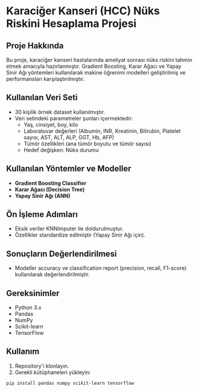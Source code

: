# Karaciğer Kanseri (HCC) Nüks Riskini Hesaplama Projesi

## Proje Hakkında
Bu proje, karaciğer kanseri hastalarında ameliyat sonrası nüks riskini tahmin etmek amacıyla hazırlanmıştır. Gradient Boosting, Karar Ağacı ve Yapay Sinir Ağı yöntemleri kullanılarak makine öğrenimi modelleri geliştirilmiş ve performansları karşılaştırılmıştır.

## Kullanılan Veri Seti
- 30 kişilik örnek dataset kullanılmıştır.
- Veri setindeki parametreler şunları içermektedir:
  - Yaş, cinsiyet, boy, kilo
  - Laboratuvar değerleri (Albumin, INR, Kreatinin, Bilirubin, Platelet sayısı, AST, ALT, ALP, GGT, Hb, AFP)
  - Tümör özellikleri (ana tümör boyutu ve tümör sayısı)
  - Hedef değişken: Nüks durumu

## Kullanılan Yöntemler ve Modeller
- **Gradient Boosting Classifier**
- **Karar Ağacı (Decision Tree)**
- **Yapay Sinir Ağı (ANN)**

## Ön İşleme Adımları
- Eksik veriler KNNImputer ile doldurulmuştur.
- Özellikler standardize edilmiştir (Yapay Sinir Ağı için).

## Sonuçların Değerlendirilmesi
- Modeller accuracy ve classification report (precision, recall, F1-score) kullanılarak değerlendirilmiştir.

## Gereksinimler
- Python 3.x
- Pandas
- NumPy
- Scikit-learn
- TensorFlow

## Kullanım
1. Repository'i klonlayın.
2. Gerekli kütüphaneleri yükleyin:
```bash
pip install pandas numpy scikit-learn tensorflow
```

